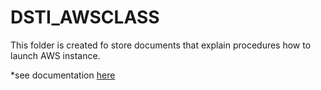 # DSTI_AWSCLASS
This folder is created fo store documents that explain procedures how to launch AWS instance.

*see documentation [here](DSTI_AWSCLASS/Instance_with_Rserver.md)
